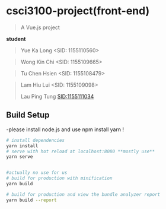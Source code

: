 # csci3100-project(front-end)

> A Vue.js project

**student**

> Yue Ka Long <SID: 1155110560>

> Wong Kin Chi <SID: 1155109665>

> Tu Chen Hsien <SID: 1155108479>

> Lam Hiu Lui <SID: 1155109098>
>
> Lau Ping Tung  <SID:1155111034>

## Build Setup

-please install node.js and use npm install yarn !

```bash
# install dependencies
yarn install
# serve with hot reload at localhost:8080 **mostly use**
yarn serve


#actually no use for us
# build for production with minification
yarn build

# build for production and view the bundle analyzer report
yarn build --report
```
